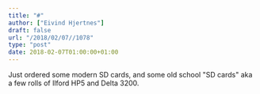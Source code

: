 ```yaml
---
title: "#"
author: ["Eivind Hjertnes"]
draft: false
url: "/2018/02/07//1078"
type: "post"
date: 2018-02-07T01:00:00+01:00
---
```


Just ordered some modern SD cards, and some old school "SD cards" aka a
few rolls of Ilford HP5 and Delta 3200.
